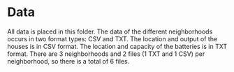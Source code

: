 # Data

All data is placed in this folder. The data of the different neighborhoods occurs in two format types: CSV and TXT. The
location and output of the houses is in CSV format. The location and capacity of the batteries is in TXT format. There are
3 neighborhoods and 2 files (1 TXT and 1 CSV) per neighborhood, so there is a total of 6 files.
